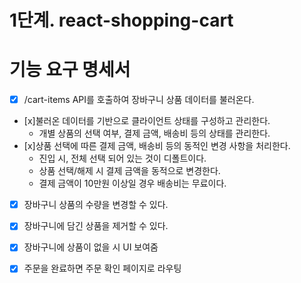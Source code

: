 # 1단계. react-shopping-cart

# 기능 요구 명세서

- [x] /cart-items API를 호출하여 장바구니 상품 데이터를 불러온다.
- [x]불러온 데이터를 기반으로 클라이언트 상태를 구성하고 관리한다.
  - 개별 상품의 선택 여부, 결제 금액, 배송비 등의 상태를 관리한다.
- [x]상품 선택에 따른 결제 금액, 배송비 등의 동적인 변경 사항을 처리한다.
  - 진입 시, 전체 선택 되어 있는 것이 디폴트이다.
  - 상품 선택/해제 시 결제 금액을 동적으로 변경한다.
  - 결제 금액이 10만원 이상일 경우 배송비는 무료이다.
- [x] 장바구니 상품의 수량을 변경할 수 있다.
- [x] 장바구니에 담긴 상품을 제거할 수 있다.

- [x] 장바구니에 상품이 없을 시 UI 보여줌
- [x] 주문을 완료하면 주문 확인 페이지로 라우팅
